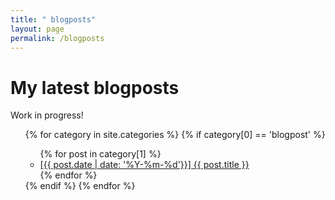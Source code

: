 ```yaml
---
title: " blogposts"
layout: page
permalink: /blogposts
---
```


# My latest blogposts

Work in progress!

<ul>
  {% for category in site.categories %}
    {% if category[0] == 'blogpost' %}
      <ul>
      {% for post in category[1] %}
        <li>
          <a href="{{ post.url | relative_url }}">[{{ post.date | date: '%Y-%m-%d'}}] {{ post.title }}</a>
        </li>
      {% endfor %}
      </ul>
    {% endif %}
  {% endfor %}
</ul>

